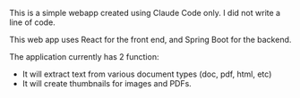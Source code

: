 This is a simple webapp created using Claude Code only. I did not write a line of code. 

This web app uses React for the front end, and Spring Boot for the backend. 

The application currently has 2 function: 
* It will extract text from various document types (doc, pdf, html, etc)
* It will create thumbnails for images and PDFs.

